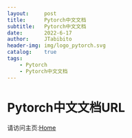 ```yaml
---
layout:     post
title:      Pytorch中文文档
subtitle:   Pytorch中文文档
date:       2022-6-17
author:     JTabibito
header-img: img/logo_pytorch.svg
catalog:    true
tags:       
    - Pytorch
    - Pytorch中文文档
---
```


# Pytorch中文文档URL
请访问主页:[Home](https://pytorch.apachecn.org/#/docs/1.7/03)